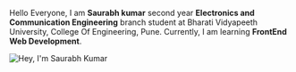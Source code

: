 Hello Everyone, I am <b>Saurabh kumar</b> second year <b>Electronics and Communication Engineering</b> branch student at Bharati Vidyapeeth University, College Of Engineering, Pune. Currently, I am learning <b>FrontEnd Web Development</b>.


![Hey, I'm Saurabh Kumar](https://user-images.githubusercontent.com/89748411/159933378-64ed983f-c636-4741-8494-19536d1ebe9a.gif)


